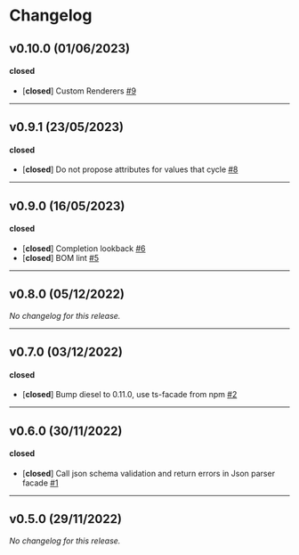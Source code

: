 # Changelog

## v0.10.0 (01/06/2023)

#### closed

- [**closed**] Custom Renderers [#9](https://github.com/IBM/diesel-json/pull/9)

---

## v0.9.1 (23/05/2023)

#### closed

- [**closed**] Do not propose attributes for values that cycle [#8](https://github.com/IBM/diesel-json/pull/8)

---

## v0.9.0 (16/05/2023)

#### closed

- [**closed**] Completion lookback [#6](https://github.com/IBM/diesel-json/pull/6)
- [**closed**] BOM lint [#5](https://github.com/IBM/diesel-json/pull/5)

---

## v0.8.0 (05/12/2022)
*No changelog for this release.*

---

## v0.7.0 (03/12/2022)

#### closed

- [**closed**] Bump diesel to 0.11.0, use ts-facade from npm [#2](https://github.com/IBM/diesel-json/pull/2)

---

## v0.6.0 (30/11/2022)

#### closed

- [**closed**] Call json schema validation and return errors in Json parser facade [#1](https://github.com/IBM/diesel-json/pull/1)

---

## v0.5.0 (29/11/2022)
*No changelog for this release.*
